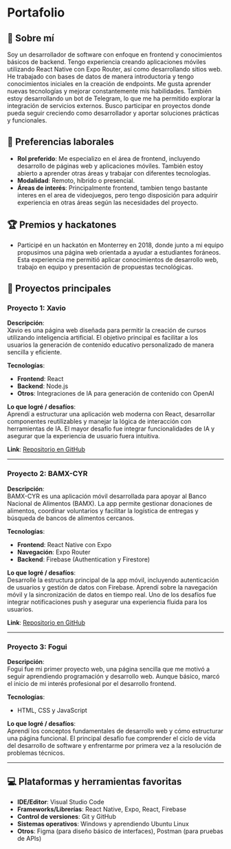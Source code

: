 # Portafolio

## 🧑 Sobre mí
Soy un desarrollador de software con enfoque en frontend y conocimientos básicos de backend. Tengo experiencia creando aplicaciones móviles utilizando React Native con Expo Router, así como desarrollando sitios web. He trabajado con bases de datos de manera introductoria y tengo conocimientos iniciales en la creación de endpoints. Me gusta aprender nuevas tecnologías y mejorar constantemente mis habilidades. También estoy desarrollando un bot de Telegram, lo que me ha permitido explorar la integración de servicios externos. Busco participar en proyectos donde pueda seguir creciendo como desarrollador y aportar soluciones prácticas y funcionales.

## 🔎 Preferencias laborales
- **Rol preferido**: Me especializo en el área de frontend, incluyendo desarrollo de páginas web y aplicaciones móviles. También estoy abierto a aprender otras áreas y trabajar con diferentes tecnologías.
- **Modalidad**: Remoto, híbrido o presencial.
- **Áreas de interés**: Principalmente frontend, tambien tengo bastante interes en el area de videojuegos, pero tengo disposición para adquirir experiencia en otras áreas según las necesidades del proyecto.

## 🏆 Premios y hackatones
- Participé en un hackatón en Monterrey en 2018, donde junto a mi equipo propusimos una página web orientada a ayudar a estudiantes foráneos. Esta experiencia me permitió aplicar conocimientos de desarrollo web, trabajo en equipo y presentación de propuestas tecnológicas.

## 🔨 Proyectos principales

### Proyecto 1: Xavio
**Descripción**:  
Xavio es una página web diseñada para permitir la creación de cursos utilizando inteligencia artificial. El objetivo principal es facilitar a los usuarios la generación de contenido educativo personalizado de manera sencilla y eficiente.

**Tecnologías**:
- **Frontend**: React
- **Backend**: Node.js
- **Otros**: Integraciones de IA para generación de contenido con OpenAI

**Lo que logré / desafíos**:  
Aprendí a estructurar una aplicación web moderna con React, desarrollar componentes reutilizables y manejar la lógica de interacción con herramientas de IA. El mayor desafío fue integrar funcionalidades de IA y asegurar que la experiencia de usuario fuera intuitiva.

**Link**: [Repositorio en GitHub](https://github.com/Sign0ret/xavio)

---

### Proyecto 2: BAMX-CYR
**Descripción**:  
BAMX-CYR es una aplicación móvil desarrollada para apoyar al Banco Nacional de Alimentos (BAMX). La app permite gestionar donaciones de alimentos, coordinar voluntarios y facilitar la logística de entregas y búsqueda de bancos de alimentos cercanos.

**Tecnologías**:
- **Frontend**: React Native con Expo
- **Navegación**: Expo Router
- **Backend**: Firebase (Authentication y Firestore)

**Lo que logré / desafíos**:  
Desarrollé la estructura principal de la app móvil, incluyendo autenticación de usuarios y gestión de datos con Firebase. Aprendí sobre la navegación móvil y la sincronización de datos en tiempo real. Uno de los desafíos fue integrar notificaciones push y asegurar una experiencia fluida para los usuarios.

**Link**: [Repositorio en GitHub](https://github.com/Mart4725/BAMX-CYR)

---

### Proyecto 3: Fogui
**Descripción**:  
Fogui fue mi primer proyecto web, una página sencilla que me motivó a seguir aprendiendo programación y desarrollo web. Aunque básico, marcó el inicio de mi interés profesional por el desarrollo frontend.

**Tecnologías**:
- HTML, CSS y JavaScript

**Lo que logré / desafíos**:  
Aprendí los conceptos fundamentales de desarrollo web y cómo estructurar una página funcional. El principal desafío fue comprender el ciclo de vida del desarrollo de software y enfrentarme por primera vez a la resolución de problemas técnicos.


---

## 💻 Plataformas y herramientas favoritas
- **IDE/Editor**: Visual Studio Code
- **Frameworks/Librerías**: React Native, Expo, React, Firebase
- **Control de versiones**: Git y GitHub
- **Sistemas operativos**: Windows y aprendiendo Ubuntu Linux
- **Otros**: Figma (para diseño básico de interfaces), Postman (para pruebas de APIs)
